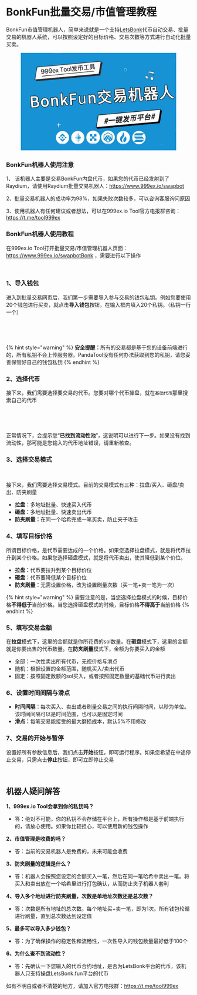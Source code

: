 # BonkFun批量交易/市值管理教程

BonkFun市值管理机器人，简单来说就是一个支持[LetsBonk](https://letsbonk.fun/)代币自动交易、批量交易的机器人系统，可以按照设定好的目标价格、交易次数等方式进行自动化批量买卖。

<figure><img src="/.gitbook/assets/bonkfunshizhi-1.jpg" alt=""><figcaption></figcaption></figure>

### BonkFun机器人使用注意

1、 该机器人主要是交易BonkFun内盘代币，如果您的代币已经发射到了Raydium，请使用Raydium批量交易机器人：<https://www.999ex.io/swapbot>

2、批量交易机器人的成功率为98%，如果失败次数较多，可以咨询客服询问原因

3、使用机器人有任何建议或者想法，可以在999ex.io Tool官方电报群咨询：<https://t.me/tool999ex>

### BonkFun机器人使用教程

在999ex.io Tool打开批量交易/市值管理机器人页面：<https://www.999ex.io/swapbotBonk> ，需要进行以下操作

<figure><img src="https://1885923539-files.gitbook.io/~/files/v0/b/gitbook-x-prod.appspot.com/o/spaces%2FnmLBiMxr5iATgeZGW8in%2Fuploads%2FuA2yO0plb0ZSxy6y5sAz%2F1%E6%80%BB%E8%A7%88%E9%A1%B5%E9%9D%A2.png?alt=media&#x26;token=052d9a5b-e733-4c0c-a433-b9fc056dd5d7" alt=""><figcaption></figcaption></figure>

### **1、导入钱包**

进入到批量交易网页后，我们第一步需要导入参与交易的钱包私钥。例如您要使用 20个钱包进行买卖，就点击**导入钱包**按钮，在输入框内填入20个私钥。（私钥一行一个）

<figure><img src="https://1885923539-files.gitbook.io/~/files/v0/b/gitbook-x-prod.appspot.com/o/spaces%2FnmLBiMxr5iATgeZGW8in%2Fuploads%2FhrgzM3Cje4Pi2zHtb2CP%2F2%E5%AF%BC%E5%85%A5%E9%92%B1%E5%8C%85.png?alt=media&#x26;token=81235a89-9eea-4052-bc51-a92f43359ddc" alt=""><figcaption></figcaption></figure>

<figure><img src="https://1885923539-files.gitbook.io/~/files/v0/b/gitbook-x-prod.appspot.com/o/spaces%2FnmLBiMxr5iATgeZGW8in%2Fuploads%2F6sqdceSYdjIqwrI5P07h%2F3%E5%AF%BC%E5%85%A5%E7%A7%81%E9%92%A5.png?alt=media&#x26;token=0d08ad95-c842-4260-a346-e35888b9bcd8" alt=""><figcaption></figcaption></figure>

{% hint style="warning" %}
**安全提醒：**&#x6240;有的交易都是基于您的设备前端进行的，所有私钥不会上传服务器。PandaTool没有任何办法获取到您的私钥，请您妥善保管好自己的钱包私钥
{% endhint %}

### **2、选择代币**

接下来，我们需要选择要交易的代币。您要对哪个代币操盘，就在`基础代币`那里搜索自己的代币

<figure><img src="https://1885923539-files.gitbook.io/~/files/v0/b/gitbook-x-prod.appspot.com/o/spaces%2FnmLBiMxr5iATgeZGW8in%2Fuploads%2FrPrvr0IRACsQFfMyWO5m%2F4%E5%9F%BA%E7%A1%80%E4%BB%A3%E5%B8%81.png?alt=media&#x26;token=00ceb4c1-a72c-4143-8ff0-635a032d70a6" alt=""><figcaption></figcaption></figure>

<figure><img src="https://1885923539-files.gitbook.io/~/files/v0/b/gitbook-x-prod.appspot.com/o/spaces%2FnmLBiMxr5iATgeZGW8in%2Fuploads%2FknZKwHvaFwafHpVgTtvB%2F5%E8%BE%93%E5%85%A5%E4%BB%A3%E5%B8%81%E5%9C%B0%E5%9D%80.png?alt=media&#x26;token=7ba2e53b-a952-40b4-b3f0-29f8a07b8b9f" alt=""><figcaption></figcaption></figure>

正常情况下，会提示您“**已找到流动性池**”，这说明可以进行下一步。如果没有找到流动性，那可能是您输入的代币地址错误，请重新核查。

### **3、选择交易模式**

<figure><img src="https://1885923539-files.gitbook.io/~/files/v0/b/gitbook-x-prod.appspot.com/o/spaces%2FnmLBiMxr5iATgeZGW8in%2Fuploads%2FvpHNbsR9rbrhaf5OBg2X%2F6%E5%A4%9A%E5%8A%9F%E8%83%BD%E8%AE%BE%E7%BD%AE.png?alt=media&#x26;token=9e946ad9-79c9-4342-a210-2b571e8ddd72" alt=""><figcaption></figcaption></figure>

接下来，我们需要选择交易模式。目前的交易模式有三种：拉盘/买入、砸盘/卖出、防夹刷量

* **拉盘：**&#x591A;地址批量、快速买入代币
* **砸盘：**&#x591A;地址批量、快速卖出代币
* **防夹刷量：**&#x5728;同一个哈希完成一笔买卖，防止夹子攻击

### **4、填写目标价格**

所谓目标价格，是代币需要达成的一个价格。如果您选择拉盘模式，就是将代币拉升到某个价格。如果您选择砸盘模式，就是将代币卖出，使其降低到某个价位。

* **拉盘：**&#x4EE3;币要拉升到某个目标价位
* **砸盘：**&#x4EE3;币要降低某个目标价位
* **防夹刷量：**&#x65E0;需设置价格，改为设置刷量次数（买一笔+卖一笔为一次）

{% hint style="warning" %}
需要注意的是，当您选择拉盘模式的时候，目标价格**不得低于**当前价格。当您选择砸盘模式的时候，目标价格**不得高于**当前价格
{% endhint %}

### **5、填写交易金额**

在**拉盘**模式下，这里的金额就是你所花费的sol数量。在**砸盘**模式下，这里的金额就是你要出售的代币数量。在**防夹刷量**模式下，金额为你要买入的金额

* 全部：一次性卖出所有代币，无视价格与滑点
* 随机：根据设置的金额范围，随机买入/卖出代币
* 固定：按照固定数额的sol买入，或者按照固定数量的基础代币进行卖出

### **6、设置时间间隔与滑点**

* **时间间隔：**&#x6BCF;次买入、卖出或者刷量交易之间的执行间隔时间，以秒为单位。该时间间隔可以是时间范围，也可以是固定时间
* **滑点：**&#x6BCF;笔交易能接受的最大磨损成本，默认5%不用修改

### **7、交易的开始与暂停**

设置好所有参数信息后，我们点击**开始**按钮，即可运行程序。如果您希望在中途停止交易，只需点击**停止**按钮，即可立即停止交易

<figure><img src="https://1885923539-files.gitbook.io/~/files/v0/b/gitbook-x-prod.appspot.com/o/spaces%2FnmLBiMxr5iATgeZGW8in%2Fuploads%2FznLZ9l2rJzX5nNURpyzU%2F7%E4%BA%A4%E6%98%93%E5%BC%80%E5%A7%8B.png?alt=media&#x26;token=b1dcc94b-3fce-40c8-a344-e77759e1a895" alt=""><figcaption></figcaption></figure>

## **机器人疑问解答** <a href="#yi-wen-jie-da" id="yi-wen-jie-da"></a>

**1、999ex.io Tool会拿到你的私钥吗？**

* 答：绝对不可能，你的私钥不会存储在平台上，所有操作都是基于前端执行的，请放心使用。如果你比较担心，可以使用新的钱包操作

**2、市值管理是收费的吗？**

* 答：当前的交易机器人是免费的，未来可能会收费

**3、防夹刷量的逻辑是什么？**

* 答：机器人会按照您设定的金额买入一笔，然后在同一笔哈希中卖出一笔。将买入和卖出放在一个哈希里进行打包确认，从而防止夹子机器人套利

**4、导入多个地址进行防夹刷量，次数是单地址次数还是总次数？**

* 答：次数是所有地址的总次数。每个地址买+卖一笔，即为1次。所有钱包轮循进行刷量，直到总次数达到设定值

**5、最多可以导入多少钱包？**

* 答：为了确保操作的稳定性和流畅性，一次性导入的钱包数量最好低于100个

**6、为什么查不到流动性？**

* 答：先确认一下您输入的代币合约地址，是否为LetsBonk平台的代币，该机器人只支持操盘LetsBonk.fun平台的代币

如有不明白或者不清楚的地方，请加入官方电报群：<https://t.me/tool999ex>
